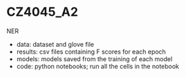 # CZ4045_A2

NER
- data: dataset and glove file 
- results: csv files containing F scores for each epoch 
- models: models saved from the training of each model
- code: python notebooks; run all the cells in the notebook
